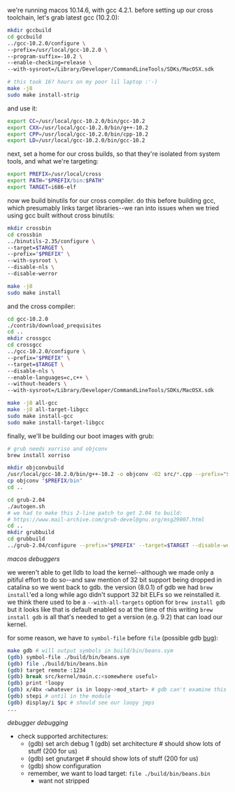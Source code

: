 we're running macos 10.14.6, with gcc 4.2.1. before setting up our cross
toolchain, let's grab latest gcc (10.2.0):

```sh
mkdir gccbuild
cd gccbuild
../gcc-10.2.0/configure \
--prefix=/usr/local/gcc-10.2.0 \
--program-suffix=-10.2 \
--enable-checking=release \
--with-sysroot=/Library/Developer/CommandLineTools/SDKs/MacOSX.sdk

# this took 16? hours on my poor lil laptop :'-)
make -j8
sudo make install-strip
```

and use it:

```sh
export CC=/usr/local/gcc-10.2.0/bin/gcc-10.2
export CXX=/usr/local/gcc-10.2.0/bin/g++-10.2
export CPP=/usr/local/gcc-10.2.0/bin/cpp-10.2
export LD=/usr/local/gcc-10.2.0/bin/gcc-10.2
```

next, set a home for our cross builds, so that they're isolated from system
tools, and what we're targeting:

```sh
export PREFIX=/usr/local/cross
export PATH="$PREFIX/bin:$PATH"
export TARGET=i686-elf
```

now we build binutils for our cross compiler. do this before building gcc,
which presumably links target libraries--we ran into issues when we tried using
gcc built without cross binutils:

```sh
mkdir crossbin
cd crossbin
../binutils-2.35/configure \
--target=$TARGET \
--prefix="$PREFIX" \
--with-sysroot \
--disable-nls \
--disable-werror

make -j8
sudo make install
```

and the cross compiler:

```sh
cd gcc-10.2.0
./contrib/download_prequisites
cd ..
mkdir crossgcc
cd crossgcc
../gcc-10.2.0/configure \
--prefix="$PREFIX" \
--target=$TARGET \
--disable-nls \
--enable-languages=c,c++ \
--without-headers \
--with-sysroot=/Library/Developer/CommandLineTools/SDKs/MacOSX.sdk

make -j8 all-gcc
make -j8 all-target-libgcc
sudo make install-gcc
sudo make install-target-libgcc
```

finally, we'll be building our boot images with grub:

```sh
# grub needs xorriso and objconv
brew install xorriso

mkdir objconvbuild
/usr/local/gcc-10.2.0/bin/g++-10.2 -o objconv -O2 src/*.cpp --prefix="$PREFIX"
cp objconv "$PREFIX/bin"
cd ..

cd grub-2.04
./autogen.sh
# we had to make this 2-line patch to get 2.04 to build:
# https://www.mail-archive.com/grub-devel@gnu.org/msg29007.html
cd ..
mkdir grubbuild
cd grubbuild
../grub-2.04/configure --prefix="$PREFIX" --target=$TARGET --disable-werror
```

_macos debuggers_

we weren't able to get lldb to load the kernel--although
we made only a pitiful effort to do so--and saw mention of 32 bit support being dropped
in catalina so we went back to gdb. the version (8.0.1) of gdb we had `brew install`'ed
a long while ago didn't support 32 bit ELFs so we reinstalled it. we think there
used to be a `--with-all-targets` option for `brew install gdb` but it looks like
that is default enabled so at the time of this writing `brew install gdb` is all
that's needed to get a version (e.g. 9.2) that can load our kernel.

for some reason, we have to `symbol-file` before `file` (possible gdb [bug](https://stackoverflow.com/questions/57239664/gdb-reading-symbols-with-symbol-file-command-on-a-core-file)):

```sh
make gdb # will output symbols in build/bin/beans.sym
(gdb) symbol-file ./build/bin/beans.sym
(gdb) file ./build/bin/beans.bin
(gdb) target remote :1234
(gdb) break src/kernel/main.c:<somewhere useful>
(gdb) print *loopy
(gdb) x/4bx <whatever is in loopy->mod_start> # gdb can't examine this memory
(gdb) stepi # until in the module
(gdb) display/i $pc # should see our loopy jmps
...
```

_debugger debugging_

- check supported architectures:
  - (gdb) set arch debug 1
    (gdb) set architecture <tab> # should show lots of stuff (200 for us)
  - (gdb) set gnutarget <tab> # should show lots of stuff (200 for us)
  - (gdb) show configuration
  - remember, we want to load target: `file ./build/bin/beans.bin`
    - want not stripped
